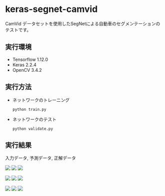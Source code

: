 # keras-segnet-camvid
CamVid データセットを使用したSegNetによる自動車のセグメンテーションのテストです。

## 実行環境
* Tensorflow 1.12.0
* Keras 2.2.4
* OpenCV 3.4.2

## 実行方法
* ネットワークのトレーニング

    ```
    python train.py
    ```

* ネットワークのテスト

    ```
    python validate.py
    ```

## 実行結果
入力データ, 予測データ, 正解データ

![](https://github.com/s059ff/keras-segnet-camvid/blob/master/examples/test-0-input.png)
![](https://github.com/s059ff/keras-segnet-camvid/blob/master/examples/test-0-prediction.png)
![](https://github.com/s059ff/keras-segnet-camvid/blob/master/examples/test-0-teacher.png)

![](https://github.com/s059ff/keras-segnet-camvid/blob/master/examples/test-1-input.png)
![](https://github.com/s059ff/keras-segnet-camvid/blob/master/examples/test-1-prediction.png)
![](https://github.com/s059ff/keras-segnet-camvid/blob/master/examples/test-1-teacher.png)

![](https://github.com/s059ff/keras-segnet-camvid/blob/master/examples/test-2-input.png)
![](https://github.com/s059ff/keras-segnet-camvid/blob/master/examples/test-2-prediction.png)
![](https://github.com/s059ff/keras-segnet-camvid/blob/master/examples/test-2-teacher.png)
